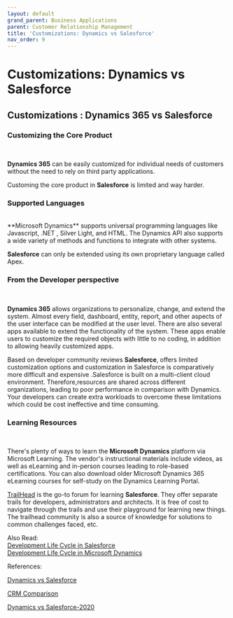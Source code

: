 ```yaml
---
layout: default
grand_parent: Business Applications
parent: Customer Relationship Management
title: 'Customizations: Dynamics vs Salesforce'
nav_order: 9
---
```


# Customizations: Dynamics vs Salesforce
<!--- {: .no_toc }

## Table of contents
{: .no_toc .text-delta }

1. TOC
{:toc}
-->
## Customizations : Dynamics 365 vs Salesforce

### Customizing the Core Product
<br />

**Dynamics 365** can be easily customized for individual needs of customers without the need to rely on third party applications.

Customing the core product in **Salesforce** is limited and way harder.

### Supported Languages 
<br />
**Microsoft Dynamics** supports universal programming languages like Javascript, .NET , Silver Light, and HTML. The Dynamics API also supports a wide variety of methods and functions to integrate with other systems. 

**Salesforce** can only be extended using its own proprietary language called Apex. 

### From the Developer perspective
<br />

**Dynamics 365** allows organizations to personalize, change, and extend the system. Almost every field, dashboard, entity, report, and other aspects of the user interface can be modified at the user level. 
There are also several apps available to extend the functionality of the system. These apps enable users to customize the required objects with little to no coding, in addition to allowing heavily customized apps.

Based on developer community reviews **Salesforce**, offers limited customization options and customization in Salesforce is comparatively more difficult and expensive .Salesforce is built on a multi-client cloud environment. Therefore,resources are shared across different organizations, leading to poor performance in comparison with Dynamics.  Your developers can create extra workloads to overcome these limitations which could be cost ineffective and time consuming.



### Learning Resources
<br />

There's plenty of ways to learn the **Microsoft Dynamics** platform via Microsoft Learning. The vendor's instructional materials include videos, as well as eLearning and in-person courses leading to role-based certifications. You can also download older Microsoft Dynamics 365 eLearning courses for self-study on the Dynamics Learning Portal.

[TrailHead](https://trailhead.salesforce.com/) is the go-to forum for learning **Salesforce**. They offer separate trails for developers, administrators and architects. It is free of cost to navigate through the trails and use their playground for learning new things. The trailhead community is also a source of knowledge for solutions to common challenges faced, etc.





Also Read:
<br />
[Development Life Cycle in Salesforce](CRM-DevelopmentLifeCycleSalesforce.html)
<br />
[Development Life Cycle in Microsoft Dynamics](CRM-DevelopmentLifeCycleDynamics.html)


References:

[Dynamics vs Salesforce](https://www.quantacrm.com/2018/06/06/microsoft-dynamics-365-vs-salesforce-best-for-your-business-long-term-2018/)

[CRM Comparison](https://www.winwire.com/crm-comparison-dynamics-365-vs-salesforce/)

[Dynamics vs Salesforce-2020](https://crm.org/crmland/microsoft-dynamics-vs-salesforce-2020-price-features)